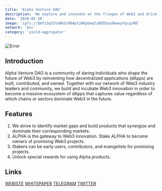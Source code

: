 ```yaml
---
title: 'Alpha Venture DAO'
description: 'We explore and innovate at the fringes of Web3 and drive significant value to Web3 users, and ultimately, alpha returns to the Alpha community.'
date: '2020-05-10'
image: 'ipfs://QmTz3q33teBkSs86Apt2AKpUwqtuBEB5ay9bweyYqcqsRB'
network: 'bsc'
category: 'yield-aggregator'
---
```


![Error](ipfs://QmXefGoWBCoqxpGf5KAFWQ11Ki4MeFLrJJkzAExKUFYCdn)

## Introduction
Alpha Venture DAO is a community of daring individuals who shape the future of Web3 by reinventing how decentralized applications (dApps) are built, contributed, and owned. Together with our network of Web3 industry leaders and community, we build and incubate Web3 innovation in order to become a massive ecosystem of dApps that captures value regardless of which chains or sectors dominate Web3 in the future.

## Features
1. We strive to identify market gaps and build products that synergize and dominate their corresponding markets.
2. ALPHA is the gateway to Web3 innovation. Stake ALPHA to become owners of promising Web3 projects.
3. Stakers can be early users, contributors, and evangelists for promising projects.
4. Unlock special rewards for using Alpha products.

## Links

[WEBISTE](https://alphaventuredao.io/)
[WHITEPAPER](https://docs.alphaventuredao.io/alpha-finance-lab/alpha-venture-dao/overview)
[TELEGRAM](https://t.me/AlphaFinanceLab)
[TWITTER](https://twitter.com/alphaventuredao)